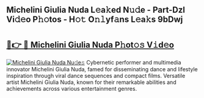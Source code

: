 ## Michelini Giulia Nuda L𝚎a𝚔ed N𝚞𝚍e - Part-Dzl Vi𝚍𝚎o P𝚑𝚘tos - H𝚘𝚝 O𝚗𝚕yf𝚊ns L𝚎a𝚔s 9bDwj

# <h2><a href="http://kfeb8r8.oniu.top/?m=Michelini+Giulia+Nuda">🔗👉 🔴 Michelini Giulia Nuda P𝚑ot𝚘𝚜 V𝚒d𝚎o</a></h2>

[![Michelini Giulia Nuda Nu𝚍e𝚜](https://i.imgur.com/0qMVB7G.gif)](http://kfeb8r8.oniu.top/?m=Michelini+Giulia+Nuda)
Cybernetic performer and multimedia innovator Michelini Giulia Nuda, famed for disseminating dance and lifestyle inspiration through viral dance sequences and compact films. Versatile artist Michelini Giulia Nuda, known for their remarkable abilities and achievements across various entertainment genres.  
